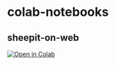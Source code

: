 # colab-notebooks
## sheepit-on-web
[![Open in Colab](https://colab.research.google.com/assets/colab-badge.svg)](https://colab.research.google.com/github/jonybabe1/sheepit_on_web/blob/main/sheepit_on_web.ipynb)
